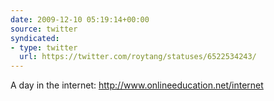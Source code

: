 ```yaml
---
date: 2009-12-10 05:19:14+00:00
source: twitter
syndicated:
- type: twitter
  url: https://twitter.com/roytang/statuses/6522534243/
---
```


A day in the internet: http://www.onlineeducation.net/internet